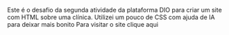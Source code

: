 Este é o desafio da segunda atividade da plataforma DIO para criar um site com HTML sobre uma clínica. Utilizei um pouco de CSS com ajuda de IA para deixar mais bonito
Para visitar o site clique <a hreaf src="https://yasmincarrupt.github.io/Projeto-Clinica/">aqui</a>
